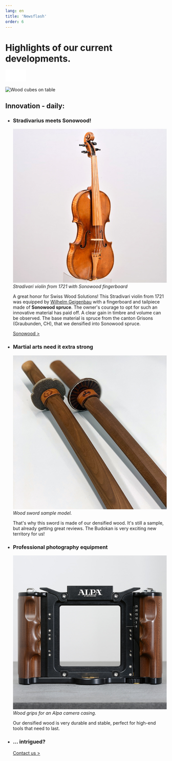 ```yaml
---
lang: en
title: 'Newsflash'
order: 6
---
```


<div class="full-width-kenburns">
<div class="wrap-bg-image">

# Highlights of our current developments.

![](/assets/images/arrow-d-white.svg)

</div>
<img srcset="/assets/images/contact_cover_2x.jpg"
     src="/assets/images/contact_cover.jpg" alt="Wood cubes on table">
</div>

<div class="full-width">
<div class="wrap -cols2">

## Innovation - daily:

- ### Stradivarius meets Sonowood!
  ![Stradivarius from 1721 with Sonowood](/assets/images/news_201812_stradivarius.jpeg)
  *Stradivari violin from 1721 with Sonowood fingerboard*

  A great honor for Swiss Wood Solutions! This Stradivari violin from 1721 was equipped by [Wilhelm Geigenbau](http://wilhelm.geigenbau.ag) with a fingerboard and tailpiece made of **Sonowood spruce**. The owner's courage to opt for such an innovative material has paid off. A clear gain in timbre and volume can be observed. The base material is spruce from the canton Grisons (Graubunden, CH),  that we densified into Sonowood spruce.

  <a class="btn" href="/en/sonowood">Sonowood ></a>

- ### Martial arts need it extra strong
  ![extra strong wood sword for kendo](/assets/images/RD_kendo.jpg)
  *Wood sword sample model.*

  That's why this sword is made of our densified wood. It's still a sample, but already getting great reviews. The Budokan is very exciting new territory for us!

- ### Professional photography equipment
  ![violin with sonowood](/assets/images/RD_alpa.jpg)
  *Wood grips for an Alpa camera casing.*

  Our densified wood is very durable and stable, perfect for high-end tools that need to last.

- ### ... intrigued?

  <a class="btn -red" href="/en/contact">Contact us ></a>

</div>
</div>
